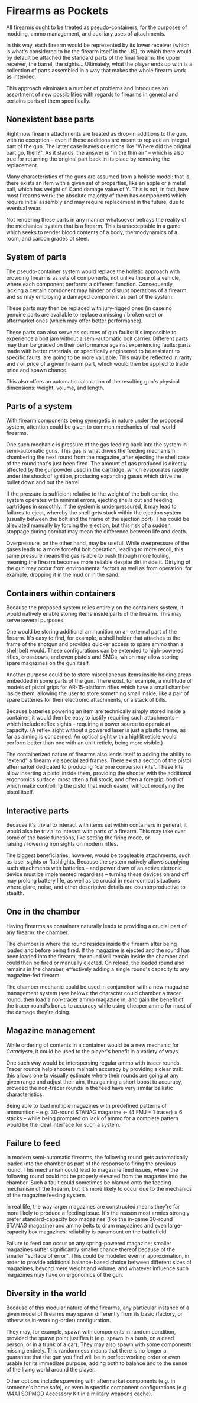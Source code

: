 # Firearms as Pockets

All firearms ought to be treated as pseudo-containers, for the purposes of modding, ammo management, and auxiliary uses of attachments.

In this way, each firearm would be represented by its lower receiver (which is what's considered to be the firearm itself in the US), to which there would by default be attached the standard parts of the final firearm: the upper receiver, the barrel, the sights... Ultimately, what the player ends up with is a collection of parts assembled in a way that makes the whole firearm work as intended.

This approach eliminates a number of problems and introduces an assortment of new possibilities with regards to firearms in general and certains parts of them specifically.


## Nonexistent base parts

Right now firearm attachments are treated as drop-in additions to the gun, with no exception – even if these additions are meant to replace an integral part of the gun. The latter case leaves questions like "Where did the original part go, then?". As it stands, the answer is "in the thin air" – which is also true for returning the original part back in its place by removing the replacement.

Many characteristics of the guns are assumed from a holistic model: that is, there exists an item with a given set of properties, like an apple or a metal ball, which has weight of X and damage value of Y. This is not, in fact, how most firearms work: the absolute majority of them has components which require initial assembly and may require replacement in the future, due to eventual wear.

Not rendering these parts in any manner whatsoever betrays the reality of the mechanical system that is a firearm. This is unacceptable in a game which seeks to render blood contents of a body, thermodynamics of a room, and carbon grades of steel.


## System of parts

The pseudo-container system would replace the holistic approach with providing firearms as sets of components, not unlike those of a vehicle, where each component performs a different function. Consequently, lacking a certain component may hinder or disrupt operations of a firearm, and so may employing a damaged component as part of the system.

These parts may then be replaced with jury-rigged ones (in case no genuine parts are available to replace a missing / broken one) or aftermarket ones (which may offer better performance).

These parts can also serve as sources of gun faults: it's impossible to experience a bolt jam without a semi-automatic bolt carrier. Different parts may than be graded on their performance against experiencing faults: parts made with better materials, or specifically engineered to be resistant to specific faults, are going to be more valuable. This may be reflected in rarity and / or price of a given firearm part, which would then be applied to trade price and spawn chance.

This also offers an automatic calculation of the resulting gun's physical dimensions: weight, volume, and length. 


## Parts of a system

With firearm components being synergetic in nature under the proposed system, attention could be given to common mechanics of real-world firearms.

One such mechanic is pressure of the gas feeding back into the system in semi-automatic guns. This gas is what drives the feeding mechanism: chambering the next round from the magazine, after ejecting the shell case of the round that's just been fired. The amount of gas produced is directly affected by the gunpowder used in the cartridge, which evaporates rapidly under the shock of ignition, producing expanding gases which drive the bullet down and out the barrel.

If the pressure is sufficient relative to the weight of the bolt carrier, the system operates with minimal errors, ejecting shells out and feeding cartridges in smoothly. If the system is underpressured, it may lead to failures to eject, whereby the shell gets stuck within the ejection system (usually between the bolt and the frame of the ejection port). This could be alleviated manually by forcing the ejection, but this risk of a sudden stoppage during combat may mean the difference between life and death.

Overpressure, on the other hand, may be useful. While overpressure of the gases leads to a more forceful bolt operation, leading to more recoil, this same pressure means the gas is able to push through more fouling, meaning the firearm becomes more reliable despite dirt inside it. Dirtying of the gun may occur from environmental factors as well as from operation: for example, dropping it in the mud or in the sand.


## Containers within containers

Because the proposed system relies entirely on the containers system, it would natively enable storing items inside parts of the firearm. This may serve several purposes.

One would be storing additional ammunition on an external part of the firearm. It's easy to find, for example, a shell holder that attaches to the frame of the shotgun and provides quicker access to spare ammo than a shell belt would. These configurations can be extended to high-powered rifles, crossbows, and even pistols and SMGs, which may allow storing spare magazines on the gun itself.

Another purpose could be to store miscellaneous items inside holding areas embedded in some parts of the gun. There exist, for example, a multitude of models of pistol grips for AR-15-platform rifles which have a small chamber inside them, allowing the user to store something small inside, like a pair of spare batteries for their electronic attachments, or a stack of bills.

Because batteries powering an item are technically simply stored inside a container, it would then be easy to justify requiring such attachments – which include reflex sights – requiring a power source to operate at capacity. (A reflex sight without a powered laser is just a plastic frame, as far as aiming is concerned. An optical sight with a highlit reticle would perform better than one with an unlit reticle, being more visible.)

The containerized nature of firearms also lends itself to adding the ability to "extend" a firearm via specialized frames. There exist a section of the pistol aftermarket dedicated to producing "carbine conversion kits". These kits allow inserting a pistol inside them, providing the shooter with the additional ergonomics surface: most often a full stock, and often a foregrip, both of which make controlling the pistol that much easier, without modifying the pistol itself.


## Interactive parts

Because it's trivial to interact with items set within containers in general, it would also be trivial to interact with parts of a firearm. This may take over some of the basic functions, like setting the firing mode, or raising / lowering iron sights on modern rifles.

The biggest beneficiaries, however, would be toggleable attachments, such as laser sights or flashlights. Because the system natively allows supplying such attachments with batteries – and power draw of an active eletronic device must be implemented regardless – turning these devices on and off may prolong battery life, as well as be crucial in near-combat situations where glare, noise, and other descriptive details are counterproductive to stealth.


## One in the chamber

Having firearms as containers naturally leads to providing a crucial part of any firearm: the chamber.

The chamber is where the round resides inside the firearm after being loaded and before being fired. If the magazine is ejected and the round has been loaded into the firearm, the round will remain inside the chamber and could then be fired or manually ejected. On reload, the loaded round also remains in the chamber, effectively adding a single round's capacity to any magazine-fed firearm.

The chamber mechanic could be used in conjunction with a new magazine management system (see below): the character could chamber a tracer round, then load a non-tracer ammo magazine in, and gain the benefit of the tracer round's bonus to accuracy while using cheaper ammo for most of the damage they're doing.


## Magazine management

While ordering of contents in a container would be a new mechanic for *Cataclysm*, it could be used to the player's benefit in a variety of ways.

One such way would be interspersing regular ammo with tracer rounds. Tracer rounds help shooters maintain accuracy by providing a clear trail: this allows one to visually estimate where their rounds are going at any given range and adjust their aim, thus gaining a short boost to accuracy, provided the non-tracer rounds in the feed have very similar ballistic characteristics.

Being able to load multiple magazines with predefined patterns of ammunition – e.g. 30-round STANAG magazine ← (4 FMJ + 1 tracer) × 6 stacks – while being prompted on lack of ammo for a complete pattern would be the ideal interface for such a system.


## Failure to feed

In modern semi-automatic firearms, the following round gets automatically loaded into the chamber as part of the response to firing the previous round. This mechanism could lead to magazine feed issues, where the following round could not be properly elevated from the magazine into the chamber. Such a fault could sometimes be blamed onto the feeding mechanism of the firearm, but it's more likely to occur due to the mechanics of the magazine feeding system.

In real life, the way larger magazines are constructed means they're far more likely to produce a feeding issue. It's the reason most armies strongly prefer standard-capacity box magazines (like the in-game 30-round STANAG magazine) and ammo belts to drum magazines and even large-capacity box magazines: reliability is paramount on the battlefield.

Failure to feed can occur on any spring-powered magazine; smaller magazines suffer significantly smaller chance thereof because of the smaller "surface of error". This could be modeled even in approximation, in order to provide additional balance-based choice between different sizes of magazines, beyond mere weight and volume, and whatever influence such magazines may have on ergonomics of the gun.


## Diversity in the world

Because of this modular nature of the firearms, any particular instance of a given model of firearms may spawn differently from its basic (factory, or otherwise in-working-order) configuration.

They may, for example, spawn with components in random condition, provided the spawn point justifies it (e.g. spawn in a bush, on a dead person, or in a trunk of a car). They may also spawn with some components missing entirely. This randomness means that there is no longer a guarantee that the gun you find will be in perfect working order or even usable for its immediate purpose, adding both to balance and to the sense of the living world around the player.

Other options include spawning with aftermarket components (e.g. in someone's home safe), or even in specific component configurations (e.g. M4A1 SOPMOD Accessory Kit in a military weapons cache).